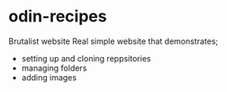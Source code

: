 # odin-recipes
Brutalist website
Real simple website that demonstrates;
- setting up and cloning reppsitories
- managing folders
- adding images
